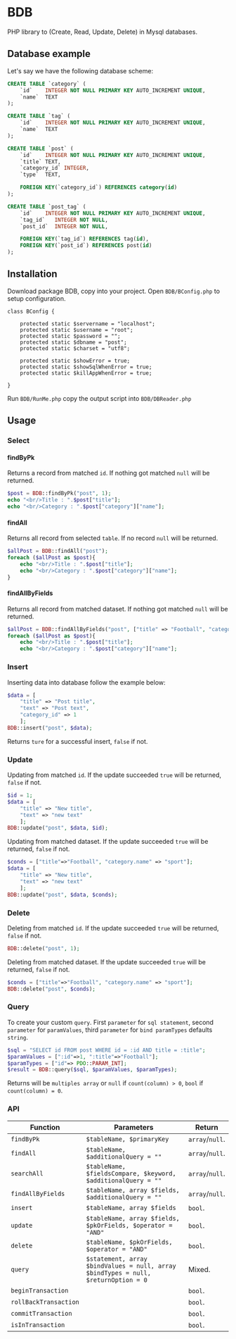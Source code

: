 # BDB

PHP library to (Create, Read, Update, Delete) in Mysql databases.

## Database example

Let's say we have the following database scheme:

```sql
CREATE TABLE `category` (
    `id`    INTEGER NOT NULL PRIMARY KEY AUTO_INCREMENT UNIQUE,
    `name`  TEXT
);

CREATE TABLE `tag` (
    `id`    INTEGER NOT NULL PRIMARY KEY AUTO_INCREMENT UNIQUE,
    `name`  TEXT
);

CREATE TABLE `post` (
    `id`    INTEGER NOT NULL PRIMARY KEY AUTO_INCREMENT UNIQUE,
    `title` TEXT,
    `category_id` INTEGER,
    `type`  TEXT,

    FOREIGN KEY(`category_id`) REFERENCES category(id)
);

CREATE TABLE `post_tag` (
    `id`    INTEGER NOT NULL PRIMARY KEY AUTO_INCREMENT UNIQUE,
    `tag_id`   INTEGER NOT NULL,
    `post_id`  INTEGER NOT NULL,

    FOREIGN KEY(`tag_id`) REFERENCES tag(id),
    FOREIGN KEY(`post_id`) REFERENCES post(id)
);
```

## Installation

Download package BDB, copy into your project. Open ```BDB/BConfig.php``` to setup configuration.
```
class BConfig {

    protected static $servername = "localhost";
    protected static $username = "root";
    protected static $password = "";
    protected static $dbname = "post";
    protected static $charset = "utf8";
    
    protected static $showError = true;
    protected static $showSqlWhenError = true;
    protected static $killAppWhenError = true;

}
```
Run ```BDB/RunMe.php``` copy the output script into ```BDB/DBReader.php```


## Usage

### Select
#### findByPk
Returns a record from matched ```id```. If nothing got matched ```null``` will be returned.
```php
$post = BDB::findByPk("post", 1);
echo "<br/>Title : ".$post["title"];
echo "<br/>Category : ".$post["category"]["name"];
```
#### findAll
Returns all record from selected ```table```. If no record ```null``` will be returned.
```php
$allPost = BDB::findAll("post");
foreach ($allPost as $post){
	echo "<br/>Title : ".$post["title"];
	echo "<br/>Category : ".$post["category"]["name"];
}
```
#### findAllByFields
Returns all record from matched dataset. If nothing got matched ```null``` will be returned.
```php
$allPost = BDB::findAllByFields("post", ["title" => "Football", "category.name" => "sport"]);
foreach ($allPost as $post){
	echo "<br/>Title : ".$post["title"];
	echo "<br/>Category : ".$post["category"]["name"];
```
### Insert
Inserting data into database follow the example below:
```php
$data = [
    "title" => "Post title",
    "text" => "Post text",
    "category_id" => 1
    ];
BDB::insert("post", $data);
```
Returns ```ture``` for a successful insert, ```false``` if not.

### Update
Updating from matched ```id```. If the update succeeded ```true``` will be returned, ```false``` if not.
```php
$id = 1;
$data = [
    "title" => "New title",
    "text" => "new text"
    ];
BDB::update("post", $data, $id);
```
Updating from matched dataset. If the update succeeded ```true``` will be returned, ```false``` if not.
```php
$conds = ["title"=>"Football", "category.name" => "sport"];
$data = [
    "title" => "New title",
    "text" => "new text"
    ];
BDB::update("post", $data, $conds);
```

### Delete
Deleting from matched ```id```. If the update succeeded ```true``` will be returned, ```false``` if not.
```php
BDB::delete("post", 1);
```
Deleting from matched dataset. If the update succeeded ```true``` will be returned, ```false``` if not.
```php
$conds = ["title"=>"Football", "category.name" => "sport"];
BDB::delete("post", $conds);
```

### Query
To create your custom ```query```. First ```parameter``` for ```sql statement```, second ```parameter``` for ```paramValues```, third ```parameter``` for ```bind paramTypes``` defaults ```string```.
```php
$sql = "SELECT id FROM post WHERE id = :id AND title = :title";
$paramValues = [":id"=>1, ":title"=>"Football"];
$paramTypes = ["id"=> PDO::PARAM_INT];
$result = BDB::query($sql, $paramValues, $paramTypes);
```
Returns will be ```multiples array``` or ```null``` if ```count(column) > 0```, ```bool``` if ```count(column) = 0```.

### API
Function | Parameters | Return
---------|------------|-------
`findByPk` | `$tableName, $primaryKey`|`array`/`null`.
`findAll` | `$tableName, $additionalQuery = ""` | `array`/`null`.
`searchAll` | `$tableName, $fieldsCompare, $keyword, $additionalQuery = ""` | `array`/`null`.
`findAllByFields` | `$tableName, array $fields, $additionalQuery = ""` | `array`/`null`.
`insert` | `$tableName, array $fields` | `bool`.
`update` | `$tableName, array $fields, $pkOrFields, $operator = "AND"` | `bool`.
`delete` | `$tableName, $pkOrFields, $operator = "AND"` | `bool`.
`query` | `$statement, array $bindValues = null, array $bindTypes = null, $returnOption = 0` | Mixed.
`beginTransaction` | | `bool`.
`rollBackTransaction` | | `bool`.
`commitTransaction` | | `bool`.
`isInTransaction` | | `bool`.

